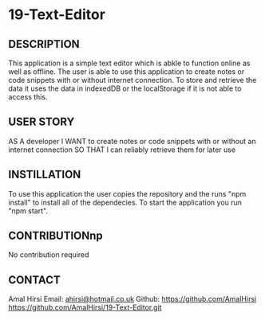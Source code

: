 # 19-Text-Editor

## DESCRIPTION
This application is a simple text editor which is abkle to function online as well as offline. The user is able to use this application to create notes or code snippets with or without internet connection. To store and retrieve the data it uses the data in indexedDB or the localStorage if it is not able to access this. 

## USER STORY
AS A developer
I WANT to create notes or code snippets with or without an internet connection
SO THAT I can reliably retrieve them for later use

## INSTILLATION
To use this application the user copies the repository and the runs "npm install" to install all of the dependecies. To start the application you run "npm start".

## CONTRIBUTIONnp
No contribution required

## CONTACT
Amal Hirsi
Email: ahirsi@hotmail.co.uk
Github: https://github.com/AmalHirsi
https://github.com/AmalHirsi/19-Text-Editor.git




